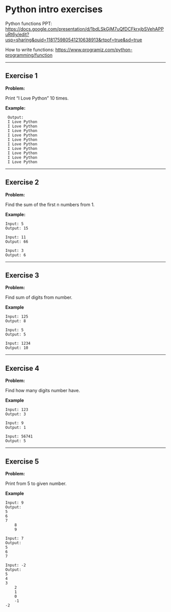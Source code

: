 # Python intro exercises

Python functions PPT: https://docs.google.com/presentation/d/1bdLSkGjM7uQfDCFkrxjbSVehAPPuRt6y/edit?usp=sharing&ouid=118175980541210638913&rtpof=true&sd=true 


How to write functions: https://www.programiz.com/python-programming/function

---

## Exercise 1

**Problem:**

Print “I Love Python” 10 times.

**Example:**

	 Output:
	 I Love Python
	 I Love Python
	 I Love Python
	 I Love Python
	 I Love Python
	 I Love Python
	 I Love Python
	 I Love Python
	 I Love Python
  	 I Love Python

---

## Exercise 2

**Problem:**

Find the sum of the first n numbers from 1.

**Example:**

	Input: 5
	Output: 15
 
 	Input: 11
	Output: 66
 
  	Input: 3
	Output: 6


---

## Exercise 3

**Problem:**

Find sum of digits from number.

**Example**

 	Input: 125
  	Output: 8
 
  	Input: 5
  	Output: 5
 
  	Input: 1234
  	Output: 10
---

## Exercise 4

**Problem:**

Find how many digits number have.

**Example**

	Input: 123
	Output: 3
 
	Input: 9
	Output: 1
 
	Input: 56741
	Output: 5


---

## Exercise 5

**Problem:**

Print from 5 to given number.

**Example**

	Input: 9
	Output: 
 	5
  	6
   	7
    	8
     	9
 
	Input: 7
	Output: 
 	5
  	6
   	7
 
	Input: -2
	Output: 
 	5
  	4
   	3
    	2
     	1
      	0
       	-1
	-2
 
